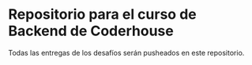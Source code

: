 # Repositorio para el curso de Backend de Coderhouse

Todas las entregas de los desafíos serán pusheados en este repositorio.
